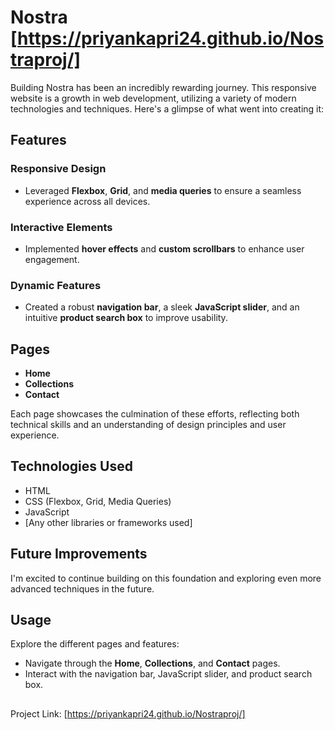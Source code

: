 

# Nostra [https://priyankapri24.github.io/Nostraproj/]

Building Nostra has been an incredibly rewarding journey. This responsive website is a growth in web development, utilizing a variety of modern technologies and techniques. Here's a glimpse of what went into creating it:

## Features

### Responsive Design
- Leveraged **Flexbox**, **Grid**, and **media queries** to ensure a seamless experience across all devices.

### Interactive Elements
- Implemented **hover effects** and **custom scrollbars** to enhance user engagement.

### Dynamic Features
- Created a robust **navigation bar**, a sleek **JavaScript slider**, and an intuitive **product search box** to improve usability.

## Pages
- **Home**
- **Collections**
- **Contact**

Each page showcases the culmination of these efforts, reflecting both technical skills and an understanding of design principles and user experience.

## Technologies Used
- HTML
- CSS (Flexbox, Grid, Media Queries)
- JavaScript
- [Any other libraries or frameworks used]

## Future Improvements
I'm excited to continue building on this foundation and exploring even more advanced techniques in the future.


## Usage
Explore the different pages and features:
- Navigate through the **Home**, **Collections**, and **Contact** pages.
- Interact with the navigation bar, JavaScript slider, and product search box.

## 
Project Link: [https://priyankapri24.github.io/Nostraproj/]